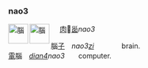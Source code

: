 
### nao3
<img id=腦 alt=腦 height=40 src=https://f.2cn.cn/hanzi/svg/8166.svg align=left><img alt=腦 height=40 src=https://f.2cn.cn/a/zi-svg/5318swjz54633.svg align=left>　
[肉]()🥩[𡿺]()_nao3_

腦[子]()　_nao3[zi]()_　　　　brain.    
[電]()腦　_[dian4]()nao3_　　computer.   
